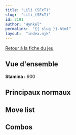 ```yaml
---
title: "Lili (SFxT)"
slug:  "Lili_(SFxT)"
id: 2191
author: "Hynkel"
permalink:  "{{ slug }}.html"
layout:  "index.njk"
---
```


[Retour à la fiche du jeu](Street_Fighter_x_Tekken "wikilink")

## Vue d'ensemble

**Stamina :** 900

## Principaux normaux

## Move list

## Combos
